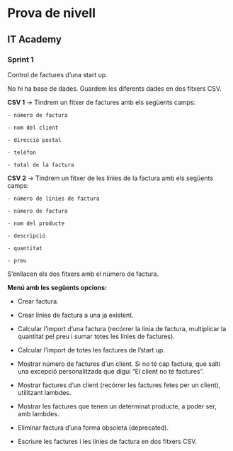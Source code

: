 # Prova de nivell 
## IT Academy
### Sprint 1 

Control de factures d’una start up.

No hi ha base de dades. Guardem les diferents dades en dos fitxers CSV. 

**CSV 1** -> Tindrem un fitxer de factures amb els següents camps: 

	- número de factura 

	- nom del client

	- direcció postal

	- telèfon 

	- total de la factura

**CSV 2** -> Tindrem un fitxer de les línies de la factura amb els següents camps:
 
	- número de línies de factura

	- número de factura

	- nom del producte

	- descripció

	- quantitat 

	- preu

S’enllacen els dos fitxers amb el número de factura. 


**Menú amb les següents opcions:**

- Crear factura.

- Crear línies de factura a una ja existent. 

- Calcular l’import d’una factura (recórrer la línia de factura, multiplicar la quantitat pel preu i sumar totes les línies de factures). 

- Calcular l’import de totes les factures de l’start up. 

- Mostrar número de factures d’un client. Si no té cap factura, que salti una excepció personalitzada que digui “El client no té factures”. 

- Mostrar factures d’un client (recórrer les factures fetes per un client), utilitzant lambdes.

- Mostrar les factures que tenen un determinat producte, a poder ser, amb lambdes. 

- Eliminar factura d’una forma obsoleta (deprecated). 

- Escriure les factures i les línies de factura en dos fitxers CSV. 



